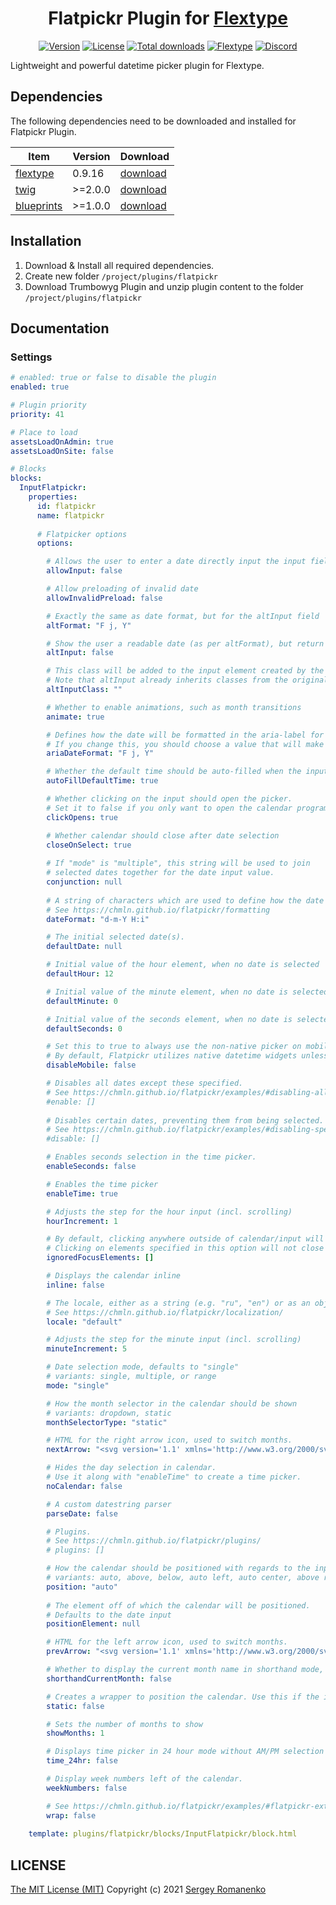 <h1 align="center">Flatpickr Plugin for <a href="https://flextype.org/">Flextype</a></h1>

<p align="center">
<a href="https://github.com/flextype-plugins/flatpickr/releases"><img alt="Version" src="https://img.shields.io/github/release/flextype-plugins/flatpickr.svg?label=version&color=black"></a> <a href="https://github.com/flextype-plugins/flatpickr"><img src="https://img.shields.io/badge/license-MIT-blue.svg?color=black" alt="License"></a> <a href="https://github.com/flextype-plugins/flatpickr"><img src="https://img.shields.io/github/downloads/flextype-plugins/flatpickr/total.svg?color=black" alt="Total downloads"></a> <a href="https://github.com/flextype/flextype"><img src="https://img.shields.io/badge/Flextype-0.9.16-green.svg?color=black" alt="Flextype"></a> <a href=""><img src="https://img.shields.io/discord/423097982498635778.svg?logo=discord&color=black&label=Discord%20Chat" alt="Discord"></a>
</p>

Lightweight and powerful datetime picker plugin for Flextype.

## Dependencies

The following dependencies need to be downloaded and installed for Flatpickr Plugin.

| Item | Version | Download |
|---|---|---|
| [flextype](https://github.com/flextype/flextype) | 0.9.16 | [download](https://github.com/flextype/flextype/releases) |
| [twig](https://github.com/flextype-plugins/twig) | >=2.0.0 | [download](https://github.com/flextype-plugins/twig/releases) |
| [blueprints](https://github.com/flextype-plugins/blueprints) | >=1.0.0 | [download](https://github.com/flextype-plugins/blueprints/releases) |

## Installation

1. Download & Install all required dependencies.
2. Create new folder `/project/plugins/flatpickr`
3. Download Trumbowyg Plugin and unzip plugin content to the folder `/project/plugins/flatpickr`

## Documentation

### Settings

```yaml
# enabled: true or false to disable the plugin
enabled: true

# Plugin priority
priority: 41

# Place to load
assetsLoadOnAdmin: true
assetsLoadOnSite: false

# Blocks
blocks:
  InputFlatpickr:
    properties:
      id: flatpickr
      name: flatpickr
      
      # Flatpicker options
      options:

        # Allows the user to enter a date directly input the input field. By default, direct entry is disabled.
        allowInput: false

        # Allow preloading of invalid date
        allowInvalidPreload: false

        # Exactly the same as date format, but for the altInput field
        altFormat: "F j, Y"

        # Show the user a readable date (as per altFormat), but return something totally different to the server.
        altInput: false

        # This class will be added to the input element created by the altInput option.  
        # Note that altInput already inherits classes from the original input.
        altInputClass: ""

        # Whether to enable animations, such as month transitions
        animate: true

        # Defines how the date will be formatted in the aria-label for calendar days, using the same tokens as dateFormat. 
        # If you change this, you should choose a value that will make sense if a screen reader reads it out loud.
        ariaDateFormat: "F j, Y"

        # Whether the default time should be auto-filled when the input is empty and gains or loses focus. 
        autoFillDefaultTime: true

        # Whether clicking on the input should open the picker.
        # Set it to false if you only want to open the calendar programmatically
        clickOpens: true

        # Whether calendar should close after date selection
        closeOnSelect: true
        
        # If "mode" is "multiple", this string will be used to join
        # selected dates together for the date input value.
        conjunction: null
  
        # A string of characters which are used to define how the date will be displayed in the input box.
        # See https://chmln.github.io/flatpickr/formatting
        dateFormat: "d-m-Y H:i"

        # The initial selected date(s).
        defaultDate: null

        # Initial value of the hour element, when no date is selected 
        defaultHour: 12

        # Initial value of the minute element, when no date is selected 
        defaultMinute: 0

        # Initial value of the seconds element, when no date is selected 
        defaultSeconds: 0

        # Set this to true to always use the non-native picker on mobile devices.
        # By default, Flatpickr utilizes native datetime widgets unless certain options (e.g. disable) are used.
        disableMobile: false

        # Disables all dates except these specified. 
        # See https://chmln.github.io/flatpickr/examples/#disabling-all-dates-except-select-few 
        #enable: []
                
        # Disables certain dates, preventing them from being selected.
        # See https://chmln.github.io/flatpickr/examples/#disabling-specific-dates
        #disable: []

        # Enables seconds selection in the time picker.
        enableSeconds: false

        # Enables the time picker
        enableTime: true

        # Adjusts the step for the hour input (incl. scrolling)
        hourIncrement: 1

        # By default, clicking anywhere outside of calendar/input will close the calendar.
        # Clicking on elements specified in this option will not close the calendar
        ignoredFocusElements: []

        # Displays the calendar inline
        inline: false

        # The locale, either as a string (e.g. "ru", "en") or as an object.
        # See https://chmln.github.io/flatpickr/localization/ 
        locale: "default"

        # Adjusts the step for the minute input (incl. scrolling)
        minuteIncrement: 5

        # Date selection mode, defaults to "single"
        # variants: single, multiple, or range
        mode: "single"

        # How the month selector in the calendar should be shown
        # variants: dropdown, static
        monthSelectorType: "static"

        # HTML for the right arrow icon, used to switch months.
        nextArrow: "<svg version='1.1' xmlns='http://www.w3.org/2000/svg' xmlns:xlink='http://www.w3.org/1999/xlink' viewBox='0 0 17 17'><g></g><path d='M13.207 8.472l-7.854 7.854-0.707-0.707 7.146-7.146-7.146-7.148 0.707-0.707 7.854 7.854z' /></svg>"

        # Hides the day selection in calendar.
        # Use it along with "enableTime" to create a time picker.
        noCalendar: false

        # A custom datestring parser
        parseDate: false

        # Plugins. 
        # See https://chmln.github.io/flatpickr/plugins/ 
        # plugins: []

        # How the calendar should be positioned with regards to the input.
        # variants: auto, above, below, auto left, auto center, above right, below left, below center, below right
        position: "auto"
          
        # The element off of which the calendar will be positioned.
        # Defaults to the date input
        positionElement: null

        # HTML for the left arrow icon, used to switch months.
        prevArrow: "<svg version='1.1' xmlns='http://www.w3.org/2000/svg' xmlns:xlink='http://www.w3.org/1999/xlink' viewBox='0 0 17 17'><g></g><path d='M5.207 8.471l7.146 7.147-0.707 0.707-7.853-7.854 7.854-7.853 0.707 0.707-7.147 7.146z' /></svg>"

        # Whether to display the current month name in shorthand mode, e.g. "Sep" instead "September"
        shorthandCurrentMonth: false

        # Creates a wrapper to position the calendar. Use this if the input is inside a scrollable element
        static: false

        # Sets the number of months to show 
        showMonths: 1

        # Displays time picker in 24 hour mode without AM/PM selection when enabled.
        time_24hr: false

        # Display week numbers left of the calendar.
        weekNumbers: false

        # See https://chmln.github.io/flatpickr/examples/#flatpickr-external-elements
        wrap: false
         
    template: plugins/flatpickr/blocks/InputFlatpickr/block.html
```

## LICENSE
[The MIT License (MIT)](https://github.com/flextype-plugins/flatpickr/blob/master/LICENSE.txt)
Copyright (c) 2021 [Sergey Romanenko](https://github.com/Awilum)
